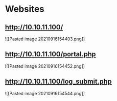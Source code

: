 # Websites
## http://10.10.11.100/
![[Pasted image 20210916154403.png]]
## http://10.10.11.100/portal.php
![[Pasted image 20210916154452.png]]
## http://10.10.11.100/log_submit.php
![[Pasted image 20210916154544.png]]
